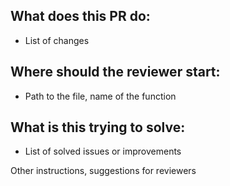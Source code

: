 ## What does this PR do:
  * List of changes

## Where should the reviewer start:
  * Path to the file, name of the function

## What is this trying to solve:
  * List of solved issues or improvements

Other instructions, suggestions for reviewers
